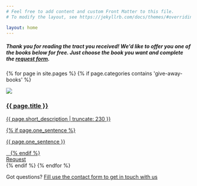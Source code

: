 ```yaml
---
# Feel free to add content and custom Front Matter to this file.
# To modify the layout, see https://jekyllrb.com/docs/themes/#overriding-theme-defaults

layout: home
---
```


##### Thank you for reading the tract you received! We'd like to offer you one of the books below for free. Just choose the book you want and complete the [request form](/request).

{% for page in site.pages %}
{% if page.categories contains 'give-away-books' %}
<div class="book-option {{ page.scheme }}" style="background-image: url('{{ page.background }}'); background-color: {{ page.color }}">
    <img class="" src="/{{ page.thumbnail }}"/>
    <div class="text">
    <a class="thumbnail" href="{{ page.url }}">
    <h3 class="heading">{{ page.title }}</h3>
    <p>{{ page.short_description | truncate: 230 }}</p>
    <div class="">
        {% if page.one_sentence %}
        <p>{{ page.one_sentence }}</p>&nbsp;&nbsp;
        {% endif %}
    </div>
    </a>
    <a class="button" href="{{ page.url }}">Request</a>
    </div>
</div>
{% endif %}
{% endfor %}

Got questions? [Fill use the contact form to get in touch with us](/contact)

